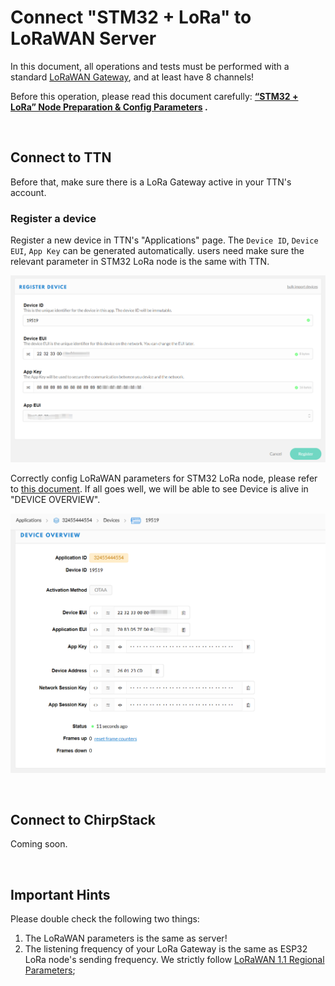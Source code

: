 # Connect "STM32 + LoRa" to LoRaWAN Server

In this document, all operations and tests must be performed with a standard [LoRaWAN Gateway](https://heltec.org/proudct_center/lora/lora-gateway/), and at least have 8 channels!

Before this operation, please read this document carefully: **[“STM32 + LoRa” Node Preparation & Config Parameters]() .**

&nbsp;

## Connect to TTN

Before that, make sure there is a LoRa Gateway active in your TTN's account.

### Register a device

Register a new device in TTN's "Applications" page. The `Device ID`, `Device EUI`, `App Key` can be generated automatically. users need make sure the relevant parameter in STM32 LoRa node is the same with TTN.

![](img/connect_to_gateway/02.png)

Correctly config LoRaWAN parameters for STM32 LoRa node, please refer to [this document](). If all goes well, we will be able to see Device is alive in "DEVICE OVERVIEW".

![](img/connect_to_gateway/03.png)

&nbsp;

## Connect to ChirpStack

Coming soon.

&nbsp;

## Important Hints

Please double check the following two things:

1. The LoRaWAN parameters is the same as server!
2. The listening frequency of your LoRa Gateway is the same as ESP32 LoRa node's sending frequency. We strictly follow [LoRaWAN 1.1 Regional Parameters](https://lora-alliance.org/sites/default/files/2018-04/lorawantm_regional_parameters_v1.1rb_-_final.pdf);

